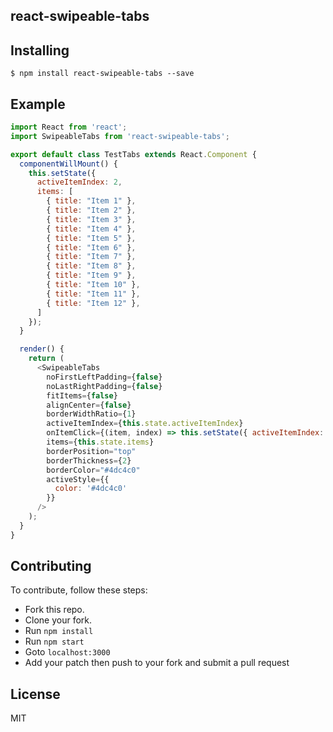 react-swipeable-tabs
---------------

Installing
------------
```
$ npm install react-swipeable-tabs --save
```

Example
--------------

```javascript
import React from 'react';
import SwipeableTabs from 'react-swipeable-tabs';

export default class TestTabs extends React.Component {
  componentWillMount() {
    this.setState({
      activeItemIndex: 2,
      items: [
        { title: "Item 1" },
        { title: "Item 2" },
        { title: "Item 3" },
        { title: "Item 4" },
        { title: "Item 5" },
        { title: "Item 6" },
        { title: "Item 7" },
        { title: "Item 8" },
        { title: "Item 9" },
        { title: "Item 10" },
        { title: "Item 11" },
        { title: "Item 12" },
      ]
    });
  }

  render() {
    return (
      <SwipeableTabs
        noFirstLeftPadding={false}
        noLastRightPadding={false}
        fitItems={false}
        alignCenter={false}
        borderWidthRatio={1}
        activeItemIndex={this.state.activeItemIndex}
        onItemClick={(item, index) => this.setState({ activeItemIndex: index })}
        items={this.state.items}
        borderPosition="top"
        borderThickness={2}
        borderColor="#4dc4c0"
        activeStyle={{
          color: '#4dc4c0'
        }}
      />
    );  
  }
} 
```

Contributing
--------------
To contribute, follow these steps:
- Fork this repo.
- Clone your fork.
- Run `npm install`
- Run `npm start`
- Goto `localhost:3000`
- Add your patch then push to your fork and submit a pull request

License
---------
MIT
